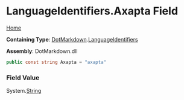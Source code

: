 # LanguageIdentifiers\.Axapta Field

[Home](../../../README.md)

**Containing Type**: [DotMarkdown](../../README.md)\.[LanguageIdentifiers](../README.md)

**Assembly**: DotMarkdown\.dll

```csharp
public const string Axapta = "axapta"
```

### Field Value

System\.[String](https://docs.microsoft.com/en-us/dotnet/api/system.string)